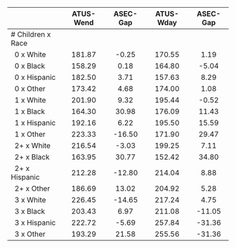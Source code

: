
|                      |    ATUS-Wend |     ASEC-Gap |    ATUS-Wday |     ASEC-Gap |
| -------------------- | :----------: | :----------: | :----------: | :----------: |
| # Children x Race    |              |              |              |              |
| &nbsp;&nbsp;0 x White |       181.87 |        -0.25 |       170.55 |         1.19 |
| &nbsp;&nbsp;0 x Black |       158.29 |         0.18 |       164.80 |        -5.04 |
| &nbsp;&nbsp;0 x Hispanic |       182.50 |         3.71 |       157.63 |         8.29 |
| &nbsp;&nbsp;0 x Other |       173.42 |         4.68 |       174.00 |         1.08 |
| &nbsp;&nbsp;1 x White |       201.90 |         9.32 |       195.44 |        -0.52 |
| &nbsp;&nbsp;1 x Black |       164.30 |        30.98 |       176.09 |        11.43 |
| &nbsp;&nbsp;1 x Hispanic |       192.16 |         6.22 |       195.50 |        15.59 |
| &nbsp;&nbsp;1 x Other |       223.33 |       -16.50 |       171.90 |        29.47 |
| &nbsp;&nbsp;2+ x White |       216.54 |        -3.03 |       199.25 |         7.11 |
| &nbsp;&nbsp;2+ x Black |       163.95 |        30.77 |       152.42 |        34.80 |
| &nbsp;&nbsp;2+ x Hispanic |       212.28 |       -12.80 |       214.04 |         8.88 |
| &nbsp;&nbsp;2+ x Other |       186.69 |        13.02 |       204.92 |         5.28 |
| &nbsp;&nbsp;3 x White |       226.45 |       -14.65 |       217.24 |         4.75 |
| &nbsp;&nbsp;3 x Black |       203.43 |         6.97 |       211.08 |       -11.05 |
| &nbsp;&nbsp;3 x Hispanic |       222.72 |        -5.69 |       257.84 |       -31.36 |
| &nbsp;&nbsp;3 x Other |       193.29 |        21.58 |       255.56 |       -31.36 |

